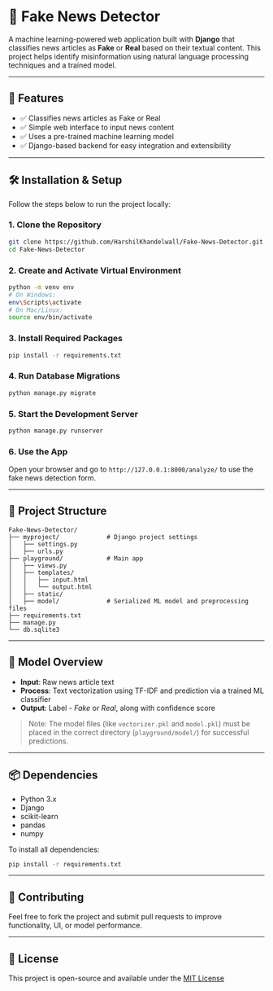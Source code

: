 # 📰 Fake News Detector

A machine learning-powered web application built with **Django** that classifies news articles as **Fake** or **Real** based on their textual content. This project helps identify misinformation using natural language processing techniques and a trained model.

---

## 🚀 Features

- ✅ Classifies news articles as Fake or Real
- ✅ Simple web interface to input news content
- ✅ Uses a pre-trained machine learning model
- ✅ Django-based backend for easy integration and extensibility

---

## 🛠️ Installation & Setup

Follow the steps below to run the project locally:

### 1. Clone the Repository
```bash
git clone https://github.com/HarshilKhandelwall/Fake-News-Detector.git
cd Fake-News-Detector
```

### 2. Create and Activate Virtual Environment
```bash
python -m venv env
# On Windows:
env\Scripts\activate
# On Mac/Linux:
source env/bin/activate
```

### 3. Install Required Packages
```bash
pip install -r requirements.txt
```

### 4. Run Database Migrations
```bash
python manage.py migrate
```

### 5. Start the Development Server
```bash
python manage.py runserver
```

### 6. Use the App
Open your browser and go to `http://127.0.0.1:8000/analyze/` to use the fake news detection form.

---

## 📁 Project Structure

```
Fake-News-Detector/
├── myproject/             # Django project settings
│   ├── settings.py
│   ├── urls.py
├── playground/            # Main app
│   ├── views.py
│   ├── templates/
│   │   ├── input.html
│   │   └── output.html
│   ├── static/
│   ├── model/             # Serialized ML model and preprocessing files
├── requirements.txt
├── manage.py
└── db.sqlite3
```

---

## 🧠 Model Overview

- **Input**: Raw news article text
- **Process**: Text vectorization using TF-IDF and prediction via a trained ML classifier
- **Output**: Label - *Fake* or *Real*, along with confidence score

> Note: The model files (like `vectorizer.pkl` and `model.pkl`) must be placed in the correct directory (`playground/model/`) for successful predictions.

---

## 📦 Dependencies

- Python 3.x  
- Django  
- scikit-learn  
- pandas  
- numpy  

To install all dependencies:
```bash
pip install -r requirements.txt
```

---

## 🤝 Contributing

Feel free to fork the project and submit pull requests to improve functionality, UI, or model performance.

---

## 📄 License

This project is open-source and available under the [MIT License](LICENSE)
